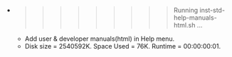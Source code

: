 * >>>>>>>>> Running inst-std-help-manuals-html.sh ...
  * Add user & developer manuals(html) in Help menu.
  * Disk size = 2540592K. Space Used = 76K. Runtime = 00:00:00:01.
